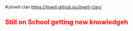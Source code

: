 #Jinwiil clan 
https://jinwiil.github.io/Jinwiil-clan/
<h2 style="color:red"> Still on School getting new knowledgeh</h2>
